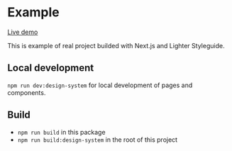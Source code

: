 # Example

[Live demo](https://next-lighter-design-system.lbx.sk)

This is example of real project builded with Next.js and Lighter Styleguide.

## Local development

`npm run dev:design-system` for local development of pages and components.

## Build

- `npm run build` in this package
- `npm run build:design-system` in the root of this project
